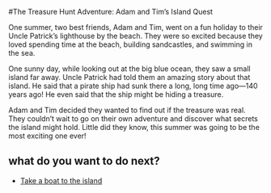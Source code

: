 #The Treasure Hunt Adventure: Adam and Tim’s Island Quest

One summer, two best friends, Adam and Tim, went on a fun holiday to their Uncle Patrick’s lighthouse by the beach. They were so excited because they loved spending time at the beach, building sandcastles, and swimming in the sea.

One sunny day, while looking out at the big blue ocean, they saw a small island far away. Uncle Patrick had told them an amazing story about that island. He said that a pirate ship had sunk there a long, long time ago—140 years ago! He even said that the ship might be hiding a treasure.

Adam and Tim decided they wanted to find out if the treasure was real. They couldn’t wait to go on their own adventure and discover what secrets the island might hold. Little did they know, this summer was going to be the most exciting one ever!

## what do you want to do next?
- [Take a boat to the island](island.md)